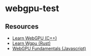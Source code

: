 # webgpu-test

## Resources

- [Learn WebGPU (C++)](https://eliemichel.github.io/LearnWebGPU/index.html)
- [Learn Wgpu (Rust)](https://sotrh.github.io/learn-wgpu/#what-is-wgpu)
- [WebGPU Fundamentals (Javascript)](https://webgpufundamentals.org/)
